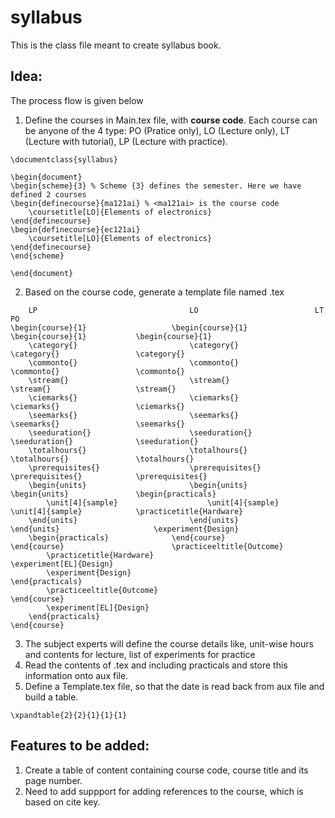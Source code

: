 # syllabus
This is the class file meant to create syllabus book.

## Idea:
The process flow is given below
1. Define the courses in Main.tex file, with **course code**. Each course can be anyone of the 4 type: PO (Pratice only), LO (Lecture only), LT (Lecture with tutorial), LP (Lecture with practice).
```
\documentclass{syllabus}

\begin{document}
\begin{scheme}{3} % Scheme {3} defines the semester. Here we have defined 2 courses
\begin{definecourse}{ma121ai} % <ma121ai> is the course code
	\coursetitle[LO]{Elements of electronics}
\end{definecourse}
\begin{definecourse}{ec121ai}
	\coursetitle[LO]{Elements of electronics}
\end{definecourse}
\end{scheme}

\end{document}
```
2. Based on the course code, generate a template file named <course-code>.tex
```
	LP									LO							LT							PO
\begin{course}{1}                   \begin{course}{1}           \begin{course}{1}           \begin{course}{1}           
    \category{}                         \category{}                 \category{}                 \category{}             
    \commonto{}                         \commonto{}                 \commonto{}                 \commonto{}             
    \stream{}                           \stream{}                   \stream{}                   \stream{}               
    \ciemarks{}                         \ciemarks{}                 \ciemarks{}                 \ciemarks{}             
    \seemarks{}                         \seemarks{}                 \seemarks{}                 \seemarks{}             
    \seeduration{}                      \seeduration{}              \seeduration{}              \seeduration{}          
    \totalhours{}                       \totalhours{}               \totalhours{}               \totalhours{}           
    \prerequisites{}                    \prerequisites{}            \prerequisites{}            \prerequisites{}        
    \begin{units}                       \begin{units}               \begin{units}               \begin{practicals}           
        \unit[4]{sample}                    \unit[4]{sample}            \unit[4]{sample}            \practicetitle{Hardware}
    \end{units}                         \end{units}                 \end{units}                     \experiment{Design}             
    \begin{practicals}              \end{course}                \end{course}                        \practiceeltitle{Outcome}
        \practicetitle{Hardware}                                                                    \experiment[EL]{Design}
        \experiment{Design}                                                                     \end{practicals}
        \practiceeltitle{Outcome}                                                           \end{course}
        \experiment[EL]{Design}
    \end{practicals}
\end{course}
```
3. The subject experts will define the course details like, unit-wise hours and contents for lecture, list of experiments for practice
4. Read the contents of <course-code>.tex and including practicals and store this information onto aux file.
5. Define a Template.tex file, so that the date is read back from aux file and build a table.
```
\xpandtable{2}{2}{1}{1}{1}
```

## Features to be added:
1. Create a table of content containing course code, course title and its page number.
1. Need to add suppport for adding references to the course, which is based on cite key.
